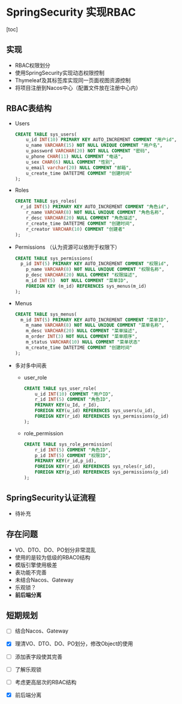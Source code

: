 # SpringSecurity 实现RBAC

[toc]

## 实现

* RBAC权限划分
* 使用SpringSecurity实现动态权限控制
* Thymeleaf及其标签库实现同一页面视图资源控制
* 将项目注册到Nacos中心（配置文件放在注册中心内）



## RBAC表结构

* Users

  ``` sql
  CREATE TABLE sys_users(
      u_id INT(10) PRIMARY KEY AUTO_INCREMENT COMMENT "用户id",
      u_name VARCHAR(15) NOT NULL UNIQUE COMMENT "用户名",
      u_password VARCHAR(20) NOT NULL COMMENT "密码",
      u_phone CHAR(11) NULL COMMENT "电话",
      u_sex CHAR(6) NULL COMMENT "性别",
      u_email varchar(20) NULL COMMENT "邮箱",
      u_create_time DATETIME COMMENT "创建时间"
  );
  ```

  

* Roles

  ``` sql
  CREATE TABLE sys_roles(
  	r_id INT(5) PRIMARY KEY AUTO_INCREMENT COMMENT "角色id",
      r_name VARCHAR(8) NOT NULL UNIQUE COMMENT "角色名称",
      r_desc VARCHAR(20) NULL COMMENT "角色描述",
      r_create_time DATETIME COMMENT "创建时间",
      r_creator VARCHAR(10) COMMENT "创建者"
  );
  ```

  

* Permissions （认为资源可以依附于权限下）

  ``` sql
  CREATE TABLE sys_permissions(
  	p_id INT(5) PRIMARY KEY AUTO_INCREMENT COMMENT "权限id",
      p_name VARCHAR(8) NOT NULL UNIQUE COMMENT "权限名称",
      p_desc VARCHAR(20) NULL COMMENT "权限描述",
      m_id INT(5)  NOT NULL COMMENT "菜单ID",
      FOREIGN KEY (m_id) REFERENCES sys_menus(m_id)
  );
  ```

  

* Menus

  ``` sql
  CREATE TABLE sys_menus(
  	m_id INT(5) PRIMARY KEY AUTO_INCREMENT COMMENT "菜单ID",
      m_name VARCHAR(8) NOT NULL UNIQUE COMMENT "菜单名称",
      m_desc VARCHAR(20) NULL COMMENT "菜单描述",
      m_order INT(3) NOT NULL COMMENT "菜单顺序",
      m_status VARCHAR(10) NULL COMMENT "菜单状态"
      m_create_time DATETIME COMMENT "创建时间"
  );
  ```

  

* 多对多中间表

  * user_role

    ``` sql
    CREATE TABLE sys_user_role(
    	u_id INT(10) COMMENT "用户ID",
        r_id INT(5) COMMENT "角色ID",
        PRIMARY KEY(u_Id, r_Id),
        FOREIGN KEY(u_id) REFERENCES sys_users(u_id),
        FOREIGN KEY(r_id) REFERENCES sys_permissions(p_id)
    );
    ```

    

  * role_permission

    ``` sql
    CREATE TABLE sys_role_permission(
    	r_id INT(5) COMMENT "角色ID",
        p_id INT(5) COMMENT "权限ID",
        PRIMARY KEY(r_id,p_id),
        FOREIGN KEY(r_id) REFERENCES sys_roles(r_id),
        FOREIGN KEY(p_id) REFERENCES sys_permissions(p_id)
    );
    ```

    



## SpringSecurity认证流程

* 待补充

## 存在问题

* VO、DTO、DO、PO划分非常混乱
* 使用的是较为低级的RBAC0结构
* 模版引擎使用极差
* 表功能不完善
* 未结合Nacos、Gateway
* 乐观锁？
* **前后端分离**



## 短期规划

- [ ] 结合Nacos、Gateway

- [x] 理清VO、DTO、DO、PO划分，修改Object的使用

- [ ] 添加表字段使其完善

- [ ] 了解乐观锁
- [ ] 考虑更高层次的RBAC结构
- [x] 前后端分离